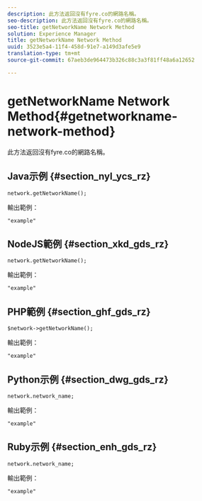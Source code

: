 ```yaml
---
description: 此方法返回沒有fyre.co的網路名稱。
seo-description: 此方法返回沒有fyre.co的網路名稱。
seo-title: getNetworkName Network Method
solution: Experience Manager
title: getNetworkName Network Method
uuid: 3523e5a4-11f4-458d-91e7-a149d3afe5e9
translation-type: tm+mt
source-git-commit: 67aeb3de964473b326c88c3a3f81ff48a6a12652

---
```



# getNetworkName Network Method{#getnetworkname-network-method}

此方法返回沒有fyre.co的網路名稱。

## Java示例 {#section_nyl_ycs_rz}

```
network.getNetworkName();
```

輸出範例：

```
"example" 
```

## NodeJS範例 {#section_xkd_gds_rz}

```
network.getNetworkName();
```

輸出範例：

```
"example" 
```

## PHP範例 {#section_ghf_gds_rz}

```
$network->getNetworkName(); 
```

輸出範例：

```
"example" 
```

## Python示例 {#section_dwg_gds_rz}

```
network.network_name; 
```

輸出範例：

```
"example" 
```

## Ruby示例 {#section_enh_gds_rz}

```
network.network_name; 
```

輸出範例：

```
"example" 
```

